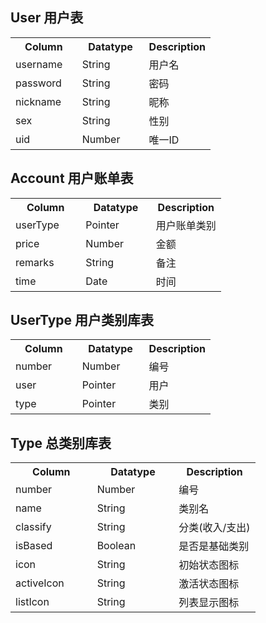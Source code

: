 ## User 用户表
<table><tr><th width='33.24%'>Column</th><th width='33.24%'>Datatype</th><th width='33.24%'>Description</th></tr><tr><td>username</td><td>String</td><td>用户名</td></tr><tr><td>password</td><td>String</td><td>密码</td></tr><tr><td>nickname</td><td>String</td><td>昵称</td></tr><tr><td>sex</td><td>String</td><td>性别</td></tr><tr><td>uid</td><td>Number</td><td>唯一ID</td></tr></table>

## Account 用户账单表
<table><tr><th width='33.24%'>Column</th><th width='33.24%'>Datatype</th><th width='33.24%'>Description</th></tr><tr><td>userType</td><td>Pointer</td><td>用户账单类别</td></tr><tr><td>price</td><td>Number</td><td>金额</td></tr><tr><td>remarks</td><td>String</td><td>备注</td></tr><tr><td>time</td><td>Date</td><td>时间</td></tr></table>

## UserType 用户类别库表
<table><tr><th width='33.24%'>Column</th><th width='33.24%'>Datatype</th><th width='33.24%'>Description</th></tr><tr><td>number</td><td>Number</td><td>编号</td></tr><tr><td>user</td><td>Pointer</td><td>用户</td></tr><tr><td>type</td><td>Pointer</td><td>类别</td></tr></table>

## Type 总类别库表
<table><tr><th width='33.24%'>Column</th><th width='33.24%'>Datatype</th><th width='33.24%'>Description</th></tr><tr><td>number</td><td>Number</td><td>编号</td></tr><tr><td>name</td><td>String</td><td>类别名</td></tr><tr><td>classify</td><td>String</td><td>分类(收入/支出)</td></tr><tr><td>isBased</td><td>Boolean</td><td>是否是基础类别</td></tr><tr><td>icon</td><td>String</td><td>初始状态图标</td></tr><tr><td>activeIcon</td><td>String</td><td>激活状态图标</td></tr><tr><td>listIcon</td><td>String</td><td>列表显示图标</td></tr></table>